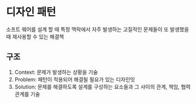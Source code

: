 # 디자인 패턴

소프트 웨어를 설계 할 때 특정 맥락에서 자주 발생하는 고질적인 문제들이 또 발생했을 때 재사용할 수 있는 해결책

## 구조

1. Context: 문제가 발생하는 상황을 기술
2. Problem: 패턴이 적용되어 해결될 필요가 있는 디자인잇
3. Solution: 문제를 해결하도록 설계를 구성하는 요소들과 그 사이의 관계, 책임, 협력 관계를 기술
